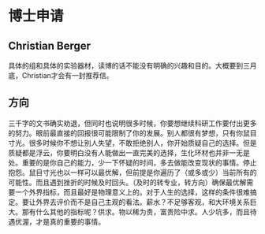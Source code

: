 # 博士申请

## Christian Berger 

具体的组和具体的实验器材，读博的话不能没有明确的兴趣和目的。大概要到三月底，Christian才会有一封推荐信。

## 方向

三千字的文书确实劝退，但同时也说明很多时候，你要想继续科研工作要付出更多的努力。眼前最直接的回报很可能限制了你的发展。别人都很有梦想，只有你鼠目寸光。很多时候你不想让别人失望，不敢拒绝别人，你开始质疑自己的选择。但是质疑都是浮云，你要明白没有人能做出一直完美的选择，生化环材也并非一无是处。重要的是你自己的能力，少一下怀疑的时间，多去做能改变现状的事情。停止抱怨。鼠目寸光也以一样可以最优解，但前提是你遍历了（或多或少）当前所有的可能性。而且遇到挫折的时候及时回头。（及时的转专业，转方向）确保最优解需要一个外界指标，而且最好是物理意义上的。对于人生的选择，这样的条件很难搞定。要让外界去评价而不是自己主观的看法。薪水？不足够客观，和大环境关系巨大。那有什么其他的指标呢？供求。物以稀为贵，富贵险中求。人少坑多，而且待遇优渥，才是真的重要的事情。